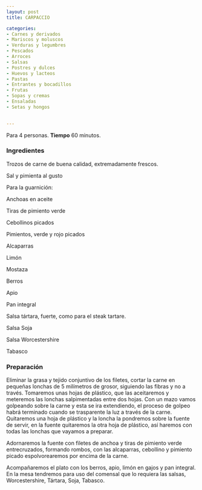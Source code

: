 ```yaml
---
layout: post
title: CARPACCIO

categories:
- Carnes y derivados
- Mariscos y moluscos
- Verduras y legumbres
- Pescados
- Arroces
- Salsas
- Postres y dulces
- Huevos y lacteos
- Pastas
- Entrantes y bocadillos
- Frutas
- Sopas y cremas
- Ensaladas
- Setas y hongos
 

---
```


Para 4 personas.
<b>Tiempo</b> 60 minutos.

<h3>Ingredientes</h3>

Trozos de carne de buena calidad, extremadamente frescos.

Sal y pimienta al gusto

Para la guarnición:

Anchoas en aceite

Tiras de pimiento verde

Cebollinos picados

Pimientos, verde y rojo picados

Alcaparras

Limón

Mostaza

Berros

Apio

Pan integral

Salsa tártara, fuerte, como para el steak tartare.

Salsa Soja

Salsa Worcestershire

Tabasco

<h3>Preparación</h3>

Eliminar la grasa y tejido conjuntivo de los filetes, cortar la carne en pequeñas lonchas de 5 milímetros de grosor, siguiendo las fibras y no a través. Tomaremos unas hojas de plástico, que las aceitaremos y meteremos las lonchas salpimentadas entre dos hojas. Con un mazo vamos golpeando sobre la carne y esta se ira extendiendo, el proceso de golpeo habrá terminado cuando se trasparente la luz a través de la carne. Quitaremos una hoja de plástico y la loncha la pondremos sobre la fuente de servir, en la fuente quitaremos la otra hoja de plástico, así haremos con todas las lonchas que vayamos a preparar.

Adornaremos la fuente con filetes de anchoa y tiras de pimiento verde entrecruzados, formando rombos, con las alcaparras, cebollino y pimiento picado espolvorearemos por encima de la carne.

Acompañaremos el plato con los berros, apio, limón en gajos y pan integral. En la mesa tendremos para uso del comensal que lo requiera las salsas, Worcestershire, Tártara, Soja, Tabasco.

